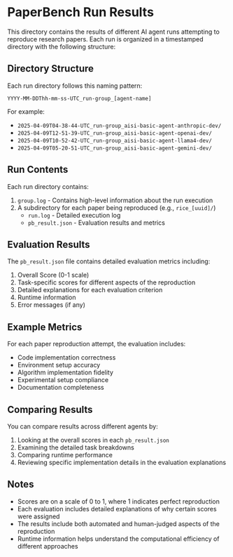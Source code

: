 # PaperBench Run Results

This directory contains the results of different AI agent runs attempting to reproduce research papers. Each run is organized in a timestamped directory with the following structure:

## Directory Structure

Each run directory follows this naming pattern:
```
YYYY-MM-DDThh-mm-ss-UTC_run-group_[agent-name]
```

For example:
- `2025-04-09T04-38-44-UTC_run-group_aisi-basic-agent-anthropic-dev/`
- `2025-04-09T12-51-39-UTC_run-group_aisi-basic-agent-openai-dev/`
- `2025-04-09T10-52-42-UTC_run-group_aisi-basic-agent-llama4-dev/`
- `2025-04-09T05-20-51-UTC_run-group_aisi-basic-agent-gemini-dev/`

## Run Contents

Each run directory contains:
1. `group.log` - Contains high-level information about the run execution
2. A subdirectory for each paper being reproduced (e.g., `rice_[uuid]/`)
   - `run.log` - Detailed execution log
   - `pb_result.json` - Evaluation results and metrics

## Evaluation Results

The `pb_result.json` file contains detailed evaluation metrics including:

1. Overall Score (0-1 scale)
2. Task-specific scores for different aspects of the reproduction
3. Detailed explanations for each evaluation criterion
4. Runtime information
5. Error messages (if any)

## Example Metrics

For each paper reproduction attempt, the evaluation includes:
- Code implementation correctness
- Environment setup accuracy
- Algorithm implementation fidelity
- Experimental setup compliance
- Documentation completeness

## Comparing Results

You can compare results across different agents by:
1. Looking at the overall scores in each `pb_result.json`
2. Examining the detailed task breakdowns
3. Comparing runtime performance
4. Reviewing specific implementation details in the evaluation explanations

## Notes

- Scores are on a scale of 0 to 1, where 1 indicates perfect reproduction
- Each evaluation includes detailed explanations of why certain scores were assigned
- The results include both automated and human-judged aspects of the reproduction
- Runtime information helps understand the computational efficiency of different approaches 
